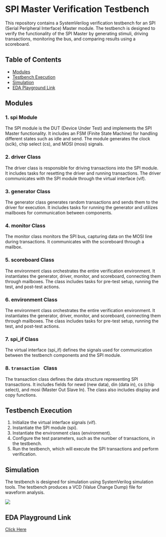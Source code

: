 # SPI Master Verification Testbench

This repository contains a SystemVerilog verification testbench for an SPI (Serial Peripheral Interface) Master module. The testbench is designed to verify the functionality of the SPI Master by generating stimuli, driving transactions, monitoring the bus, and comparing results using a scoreboard.

## Table of Contents

- [Modules](#modules)
- [Testbench Execution](#testbench-execution)
- [Simulation](#simulation)
- [EDA Playground Link](#EDA-Playground-Link)

## Modules

### 1. spi Module

The SPI module is the DUT (Device Under Test) and implements the SPI Master functionality. It includes an FSM (Finite State Machine) for handling different states such as idle and send. The module generates the clock (sclk), chip select (cs), and MOSI (mosi) signals.

### 2. driver Class

The driver class is responsible for driving transactions into the SPI module. It includes tasks for resetting the driver and running transactions. The driver communicates with the SPI module through the virtual interface (vif).

### 3. generator Class

The generator class generates random transactions and sends them to the driver for execution. It includes tasks for running the generator and utilizes mailboxes for communication between components.

### 4. monitor Class

The monitor class monitors the SPI bus, capturing data on the MOSI line during transactions. It communicates with the scoreboard through a mailbox.

### 5. scoreboard Class

The environment class orchestrates the entire verification environment. It instantiates the generator, driver, monitor, and scoreboard, connecting them through mailboxes. The class includes tasks for pre-test setup, running the test, and post-test actions.

### 6. environment Class

The environment class orchestrates the entire verification environment. It instantiates the generator, driver, monitor, and scoreboard, connecting them through mailboxes. The class includes tasks for pre-test setup, running the test, and post-test actions.

### 7. spi_if Class

The virtual interface (spi_if) defines the signals used for communication between the testbench components and the SPI module.

### 8. `transaction ` Class

The transaction class defines the data structure representing SPI transactions. It includes fields for newd (new data), din (data in), cs (chip select), and mosi (Master Out Slave In). The class also includes display and copy functions.

## Testbench Execution

1. Initialize the virtual interface signals (vif).
2. Instantiate the SPI module (spi).
3. Instantiate the environment class (environment).
4. Configure the test parameters, such as the number of transactions, in the testbench.
5. Run the testbench, which will execute the SPI transactions and perform verification.

## Simulation

The testbench is designed for simulation using SystemVerilog simulation tools. The testbench produces a VCD (Value Change Dump) file for waveform analysis.

<img src="https://github.com/satwikkamath/SPI_Master_Verification/assets/107809929/63676325-e40a-4d04-9960-1810fede2663">

## EDA Playground Link

[Click Here](https://edaplayground.com/x/SDxE)
